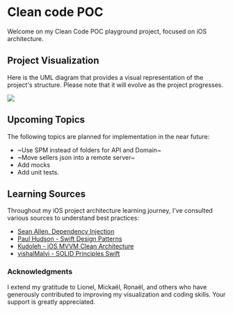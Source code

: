 # Clean code POC

Welcome on my Clean Code POC playground project, focused on iOS architecture.

## Project Visualization

Here is the UML diagram that provides a visual representation of the project's structure. Please note that it will evolve as the project progresses.

<img src="https://github.com/Harry-KNIGHT/Clean-code-POC/assets/63256761/28362028-b257-41df-9726-facc0b40a61d" />

## Upcoming Topics

The following topics are planned for implementation in the near future:

- ~Use SPM instead of folders for API and Domain~
- ~Move sellers json into a remote server~
- Add mocks
- Add unit tests.

## Learning Sources

Throughout my iOS project architecture learning journey, I've consulted various sources to understand best practices:

- [Sean Allen, Dependency Injection](https://www.google.com/search?client=safari&rls=en&q=sean+allen+swift+dependency+injection&ie=UTF-8&oe=UTF-8#fpstate=ive&vld=cid:659f6577,vid:l0QehVWz2i0)
- [Paul Hudson - Swift Design Patterns](https://www.hackingwithswift.com/store/swift-design-patterns)
- [Kudoleh - iOS MVVM Clean Architecture](https://github.com/kudoleh/iOS-Clean-Architecture-MVVM)
- [vishalMalvi - SOLID Principles Swift](https://github.com/vishalMalvi/SOLID-Principles-in-Swift)

### Acknowledgments

I extend my gratitude to Lionel, Mickaël, Ronaël, and others who have generously contributed to improving my visualization and coding skills. Your support is greatly appreciated.
